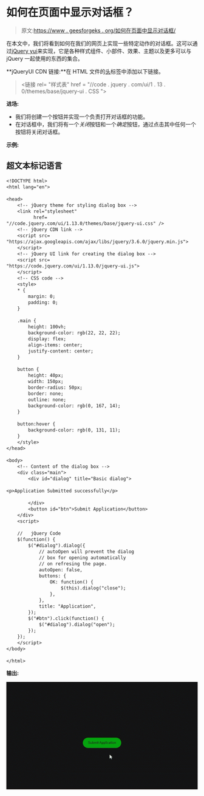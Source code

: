 # 如何在页面中显示对话框？

> 原文:[https://www . geesforgeks . org/如何在页面中显示对话框/](https://www.geeksforgeeks.org/how-to-display-a-dialog-box-in-the-page/)

在本文中，我们将看到如何在我们的网页上实现一些特定动作的对话框。这可以通过[jQuery yui](https://www.geeksforgeeks.org/jquery-ui-introduction/)来实现，它是各种样式组件、小部件、效果、主题以及更多可以与 jQuery 一起使用的东西的集合。

**jQueryUI CDN 链接:**在 HTML 文件的[头](https://www.geeksforgeeks.org/html-head-tag/)标签中添加以下链接。

> <链接 rel= "样式表" href = "//code . jquery . com/ui/1 . 13 . 0/themes/base/jquery-ui . CSS ">

**进场:**

*   我们将创建一个按钮并实现一个负责打开对话框的功能。
*   在对话框中，我们将有一个*关闭*按钮和一个*确定*按钮，通过点击其中任何一个按钮将关闭对话框。

**示例:**

## 超文本标记语言

```htmlhtml
<!DOCTYPE html>
<html lang="en">

<head>
    <!-- jQuery theme for styling dialog box -->
    <link rel="stylesheet" 
          href=
"//code.jquery.com/ui/1.13.0/themes/base/jquery-ui.css" />
    <!-- jQuery CDN link -->
    <script src=
"https://ajax.googleapis.com/ajax/libs/jquery/3.6.0/jquery.min.js">
    </script>
    <!-- jQuery UI link for creating the dialog box -->
    <script src=
"https://code.jquery.com/ui/1.13.0/jquery-ui.js">
    </script>
    <!-- CSS code -->
    <style>
    * {
        margin: 0;
        padding: 0;
    }

    .main {
        height: 100vh;
        background-color: rgb(22, 22, 22);
        display: flex;
        align-items: center;
        justify-content: center;
    }

    button {
        height: 40px;
        width: 150px;
        border-radius: 50px;
        border: none;
        outline: none;
        background-color: rgb(0, 167, 14);
    }

    button:hover {
        background-color: rgb(0, 131, 11);
    }
    </style>
</head>

<body>
    <!-- Content of the dialog box -->
    <div class="main">
        <div id="dialog" title="Basic dialog">

<p>Application Submitted successfully</p>

        </div>
        <button id="btn">Submit Application</button>
    </div>
    <script>

    //   jQuery Code
    $(function() {
        $("#dialog").dialog({
            // autoOpen will prevent the dialog 
            // box for opening automatically
            // on refresing the page.
            autoOpen: false,
            buttons: {
                OK: function() {
                    $(this).dialog("close");
                },
            },
            title: "Application",
        });
        $("#btn").click(function() {
            $("#dialog").dialog("open");
        });
    });
    </script>
</body>

</html>
```

**输出:**

![](img/b3f40f5d478fb127647bc8e6911cda66.png)